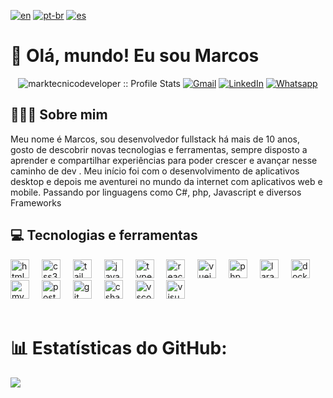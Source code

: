[![en](https://img.shields.io/badge/lang-en-red.svg)](https://github.com/MarkTecnicoDeveloper/MarkTecnicoDeveloper/blob/main/README.md)
[![pt-br](https://img.shields.io/badge/lang-pt--br-green.svg)](https://github.com/MarkTecnicoDeveloper/MarkTecnicoDeveloper/blob/main/README.pt-br.md)
[![es](https://img.shields.io/badge/lang-es-yellow.svg)](https://github.com/MarkTecnicoDeveloper/MarkTecnicoDeveloper/blob/main/README.es.md)

# 👋 Olá, mundo! Eu sou Marcos

<p align="center">
<img src="https://komarev.com/ghpvc/?username=marktecnicodeveloper&color=blue" alt="marktecnicodeveloper :: Profile Stats"></a>
<a href="mailto:marktecnico@gmail.com" target="_blank"><img alt="Gmail" src="https://img.shields.io/badge/Gmail-Marcos-blue?style=flat&logo=gmail"></a>
<a href="https://www.linkedin.com/in/marcos-rodriguez-414934180/" target="_blank"><img alt="LinkedIn" src="https://img.shields.io/badge/LinkedIn-Marcos-blue?style=flat&logo=linkedin"></a> <a href="https://api.whatsapp.com/send?phone=5545991065156&text=Ol%C3%A1%20Marcos!%20Te%20achei%20no%20GitHub!" target="_blank"><img alt="Whatsapp" src="https://img.shields.io/badge/Whatsapp-Marcos-blue?style=flat&logo=whatsapp"></a>
</p>

## 👨🏻‍💻 Sobre mim
Meu nome é Marcos, sou desenvolvedor fullstack há mais de 10 anos, gosto de descobrir novas tecnologias e ferramentas, sempre disposto a aprender e compartilhar experiências para poder crescer e avançar nesse caminho de dev . Meu início foi com o desenvolvimento de aplicativos desktop e depois me aventurei no mundo da internet com aplicativos web e mobile. Passando por linguagens como C#, php, Javascript e diversos Frameworks

## 💻 Tecnologias e ferramentas

<div align="left">
<img src="https://cdn.jsdelivr.net/gh/devicons/devicon/icons/html5/html5-original.svg" height="30" alt="html5 logo"  />
<img width="12" />
<img src="https://cdn.jsdelivr.net/gh/devicons/devicon/icons/css3/css3-original.svg" height="30" alt="css3 logo"  />
<img width="12" />
<img src="https://cdn.jsdelivr.net/gh/devicons/devicon/icons/tailwindcss/tailwindcss-original.svg" height="30" alt="tailwindcss logo"  />
<img width="12" />
<img src="https://cdn.jsdelivr.net/gh/devicons/devicon/icons/javascript/javascript-original.svg" height="30" alt="javascript logo"  />
<img width="12" />
<img src="https://cdn.jsdelivr.net/gh/devicons/devicon/icons/typescript/typescript-original.svg" height="30" alt="typescript logo"  />
<img width="12" />
<img src="https://cdn.jsdelivr.net/gh/devicons/devicon/icons/react/react-original.svg" height="30" alt="react logo"  />
<img width="12" />
<img src="https://cdn.jsdelivr.net/gh/devicons/devicon/icons/vuejs/vuejs-original.svg" height="30" alt="vuejs logo"  />
<img width="12" />
<img src="https://cdn.jsdelivr.net/gh/devicons/devicon/icons/php/php-original.svg" height="30" alt="php logo"  />
<img width="12" />
<img src="https://cdn.jsdelivr.net/gh/devicons/devicon/icons/laravel/laravel-original.svg" height="30" alt="laravel logo"  />
<img width="12" />
<img src="https://cdn.jsdelivr.net/gh/devicons/devicon/icons/docker/docker-original.svg" height="30" alt="docker logo"  />
<img width="12" />
<img src="https://cdn.jsdelivr.net/gh/devicons/devicon/icons/mysql/mysql-original.svg" height="30" alt="mysql logo"  />
<img width="12" />
<img src="https://cdn.jsdelivr.net/gh/devicons/devicon/icons/postgresql/postgresql-original.svg" height="30" alt="postgresql logo"  />
<img width="12" />
<img src="https://cdn.jsdelivr.net/gh/devicons/devicon/icons/git/git-original.svg" height="30" alt="git logo"  />
<img width="12" />
<img src="https://cdn.jsdelivr.net/gh/devicons/devicon/icons/csharp/csharp-original.svg" height="30" alt="csharp logo"  />
<img width="12" />
<img src="https://cdn.jsdelivr.net/gh/devicons/devicon/icons/vscode/vscode-original.svg" height="30" alt="vscode logo"  />
<img width="12" />
<img src="https://cdn.jsdelivr.net/gh/devicons/devicon/icons/visualstudio/visualstudio-original.svg" height="30" alt="visualstudio logo"  />
<img width="12" />
</div>

<br />

# 📊 Estatísticas do GitHub:
![](https://github-readme-stats.vercel.app/api/top-langs/?username=marktecnicodeveloper&theme=dark&hide_border=false&include_all_commits=false&count_private=false&layout=compact)
